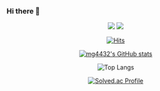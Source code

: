 ### Hi there 👋
<div align=center>
 
<img src="https://img.shields.io/badge/Python-3776AB?style=for-the-badge&logo=Python&logoColor=white">

<img src="https://img.shields.io/badge/R-276DC3?style=for-the-badge&logo=R&logoColor=white">

 
[![Hits](https://hits.seeyoufarm.com/api/count/incr/badge.svg?url=https%3A%2F%2Fgithub.com%2Fmg4432&count_bg=%2379C83D&title_bg=%23555555&icon=&icon_color=%23E7E7E7&title=hits&edge_flat=false)](https://hits.seeyoufarm.com)
 
[![mg4432's GitHub stats](https://github-readme-stats.vercel.app/api?username=mg4432&theme=dracula)](https://github.com/mg4432/) 
   
![Top Langs](https://github-readme-stats.vercel.app/api/top-langs/?username=mg4432&layout=compact&theme=tokyonight)

[![Solved.ac Profile](http://mazassumnida.wtf/api/generate_badge?boj=mg4432)](https://solved.ac/mg4432)<br/>


</div>














<!--
**mg4432/mg4432** is a ✨ _special_ ✨ repository because its `README.md` (this file) appears on your GitHub profile.

Here are some ideas to get you started:

- 🔭 I’m currently working on ...
- 🌱 I’m currently learning ...
- 👯 I’m looking to collaborate on ...
- 🤔 I’m looking for help with ...
- 💬 Ask me about ...
- 📫 How to reach me: ...
- 😄 Pronouns: ...
- ⚡ Fun fact: ...
-->
